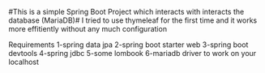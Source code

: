 #This is a simple Spring Boot Project which interacts with interacts the database (MariaDB)#
I tried to use thymeleaf for the first time and it works more effitiently without any much configuration

Requirements 
1-spring data jpa 
2-spring boot starter web 
3-spring boot devtools 
4-spring jdbc 
5-some lombook 
6-mariadb driver to work on your localhost
